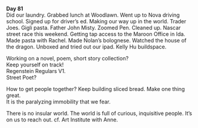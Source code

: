 **Day 81**  
Did our laundry. Grabbed lunch at Woodlawn. Went up to Nova driving school. Signed up for driver’s ed. Making our way up in the world. Trader Joes. Gigli pasta. Father John Misty. Zoomed Pen. Cleaned up. Nascar street race this weekend. Getting tap access to the Maroon Office in Ida. Made pasta with Rachel. Made Nolan’s bolognese. Watched the house of the dragon. Unboxed and tried out our ipad. Kelly Hu buildspace.

Working on a novel, poem, short story collection?   
Keep yourself on track\!   
Regenstein Regulars V1.  
Street Poet?

How to get people together? Keep building sliced bread. Make one thing great.   
It is the paralyzing immobility that we fear.

There is no insular world. The world is full of curious, inquisitive people. It’s on us to reach out. cf. Art Institute with Anne.
